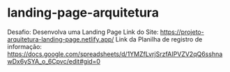 # landing-page-arquitetura
Desafio: Desenvolva uma Landing Page
Link do Site: https://projeto-arquitetura-landing-page.netlify.app/
Link da Planilha de registro de informação: https://docs.google.com/spreadsheets/d/1YMZfLvrjSrzfAIPVZV2qQ6sshnawDx6ySYA_o_6Cpvc/edit#gid=0

